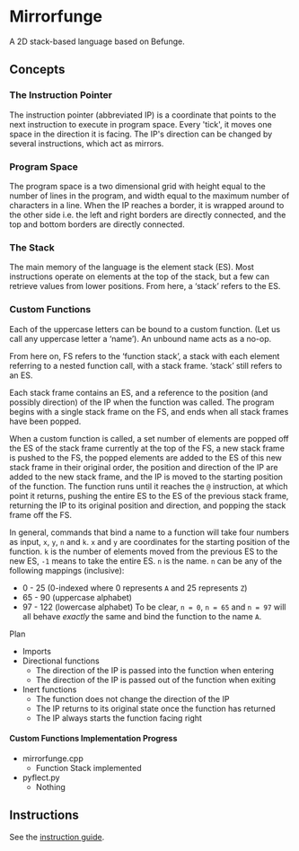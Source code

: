 # Mirrorfunge

A 2D stack-based language based on Befunge.

## Concepts

### The Instruction Pointer

The instruction pointer (abbreviated IP) is a coordinate that points to
the next instruction to execute in program space. Every 'tick', it moves
one space in the direction it is facing. The IP's direction can be
changed by several instructions, which act as mirrors.

### Program Space

The program space is a two dimensional grid with height equal to the
number of lines in the program, and width equal to the maximum number
of characters in a line. When the IP reaches a border, it is wrapped
around to the other side i.e. the left and right borders are directly
connected, and the top and bottom borders are directly connected.

### The Stack

The main memory of the language is the element stack (ES). Most
instructions operate on elements at the top of the stack, but a few can
retrieve values from lower positions. From here, a ‘stack’ refers to the
ES.

### Custom Functions

Each of the uppercase letters can be bound to a custom function. (Let us
call any uppercase letter a ‘name’). An unbound name acts as a no-op.

From here on, FS refers to the ‘function stack’, a stack with each element
referring to a nested function call, with a stack frame. ‘stack’ still
refers to an ES.

Each stack frame contains an ES, and a reference to the position (and
possibly direction) of the IP when the function was called. The program
begins with a single stack frame on the FS, and ends when all stack frames
have been popped.

When a custom function is called, a set number of elements are popped off
the ES of the stack frame currently at the top of the FS, a new stack
frame is pushed to the FS, the popped elements are added to the ES of this
new stack frame in their original order, the position and direction of the
IP are added to the new stack frame, and the IP is moved to the starting
position of the function. The function runs until it reaches the `@`
instruction, at which point it returns, pushing the entire ES to the ES
of the previous stack frame, returning the IP to its original position
and direction, and popping the stack frame off the FS.

In general, commands that bind a name to a function will take four numbers
as input, `x`, `y`, `n` and `k`. `x` and `y` are coordinates for the
starting position of the function. `k` is the number of elements moved
from the previous ES to the new ES, `-1` means to take the entire ES.
`n` is the name.
`n` can be any of the following mappings (inclusive):
- 0 - 25    (0-indexed where 0 represents `A` and 25 represents `Z`)
- 65 - 90   (uppercase alphabet)
- 97 - 122  (lowercase alphabet)
To be clear, `n = 0`, `n = 65` and `n = 97` will all behave *exactly* the
same and bind the function to the name `A`.

Plan
- Imports
- Directional functions
    - The direction of the IP is passed into the function when entering
    - The direction of the IP is passed out of the function when exiting
- Inert functions
    - The function does not change the direction of the IP
    - The IP returns to its original state once the function has returned
    - The IP always starts the function facing right

#### Custom Functions Implementation Progress
- mirrorfunge.cpp
    - Function Stack implemented
- pyflect.py
    - Nothing

## Instructions

See the [instruction guide](instruction_guide.md).
